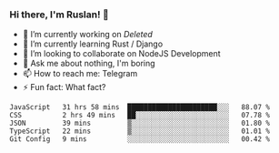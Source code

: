 ### Hi there, I'm Ruslan! 👋

- 🔭 I’m currently working on *Deleted*
- 🌱 I’m currently learning Rust / Django
- 👯 I’m looking to collaborate on NodeJS Development
- 💬 Ask me about nothing, I'm boring
- 📫 How to reach me: Telegram
- ⚡ Fun fact: What fact?

<!--START_SECTION:waka-->
```text
JavaScript   31 hrs 58 mins  ██████████████████████░░░   88.07 % 
CSS          2 hrs 49 mins   ██░░░░░░░░░░░░░░░░░░░░░░░   07.78 % 
JSON         39 mins         ▒░░░░░░░░░░░░░░░░░░░░░░░░   01.80 % 
TypeScript   22 mins         ▒░░░░░░░░░░░░░░░░░░░░░░░░   01.01 % 
Git Config   9 mins          ░░░░░░░░░░░░░░░░░░░░░░░░░   00.42 % 
```
<!--END_SECTION:waka-->
